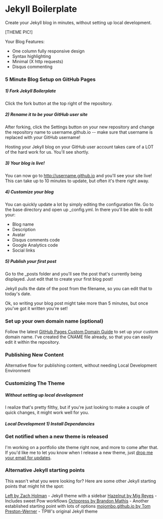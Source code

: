 # Jekyll Boilerplate

Create your Jekyll blog in minutes, without setting up local development. 

[THEME PIC!]

Your Blog Features:

- One column fully responsive design
- Syntax highlighting
- Minimal (X http requests)
- Disqus commenting

### 5 Minute Blog Setup on GitHub Pages

##### 1) Fork Jekyll Boilerplate

Click the fork button at the top right of the repository. 

##### 2) Rename it to be your GitHub user site

After forking, click the Settings button on your new repository and change the repository name to username.github.io -- make sure that username is replaced with your GitHub username! 

Hosting your Jekyll blog on your GitHub user account takes care of a LOT of the hard work for us. You'll see shortly. 

##### 3) Your blog is live!

You can now go to http://username.github.io and you'll see your site live! This can take up to 10 minutes to update, but often it's there right away. 

##### 4) Customize your blog

You can quickly update a lot by simply editing the configuration file. Go to the base directory and open up _config.yml. In there you'll be able to edit your:

- Blog name
- Description
- Avatar
- Disqus comments code
- Google Analytics code
- Social links

##### 5) Publish your first post

Go to the _posts folder and you'll see the post that's currently being displayed. Just edit that to create your first blog post!

Jekyll pulls the date of the post from the filename, so you can edit that to today's date. 

Ok, so writing your blog post might take more than 5 minutes, but once you've got it written you're set!

### Set up your own domain name (optional)

Follow the latest [GitHub Pages Custom Domain Guide](https://help.github.com/articles/setting-up-a-custom-domain-with-pages) to set up your custom domain name. I've created the CNAME file already, so that you can easily edit it within the repository. 

### Publishing New Content

Alternative flow for publishing content, without needing Local Development Environment

### Customizing The Theme

##### Without setting up local development

I realize that's pretty filthy, but if you're just looking to make a couple of quick changes, it might work well for you. 

##### Local Development 1) Install Dependancies



### Get notified when a new theme is released

I'm working on a portfolio site theme right now, and more to come after that. If you'd like me to let you know when I release a new theme, just [drop me your email for updates](http://getresponse.com). 

### Alternative Jekyll starting points

This wasn't what you were looking for? Here are some other Jekyll starting points that might hit the spot:

[Left by Zach Holman](https://github.com/holman/left) - Jekyll theme with a sidebar
[Hazelnut by Mig Reyes](https://github.com/migreyes/hazelnut) - Includes sweet Pow workflows 
[Octopress by Brandon Mathis](https://github.com/imathis/octopress) - Another established starting point with lots of options
[mojombo.github.io by Tom Preston-Werner](https://github.com/mojombo/mojombo.github.io) - TPW's original Jekyll theme 
